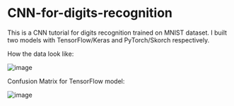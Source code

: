 # CNN-for-digits-recognition
This is a CNN tutorial for digits recognition trained on MNIST dataset. I built two models with TensorFlow/Keras and PyTorch/Skorch respectively.

How the data look like:

![image](https://github.com/hanfei1986/CNN-for-digits-recognition/assets/59255164/0dcf41a3-0aab-4e53-af34-22b544dbc45a)

Confusion Matrix for TensorFlow model:

![image](https://github.com/hanfei1986/CNN-for-digits-recognition/assets/59255164/24a269eb-b022-40f0-9aec-e6ba0e9823a2)



